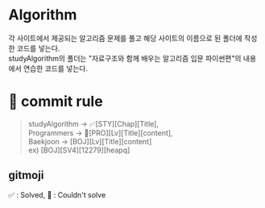 # Algorithm
각 사이트에서 제공되는 알고리즘 문제를 풀고 해당 사이트의 이름으로 된 폴더에 작성한 코드를 넣는다. <br>
studyAlgorithm의 폴더는 "자료구조와 함께 배우는 알고리즘 입문 파이썬편"의 내용에서 연습한 코드를 넣는다.

# 📝 commit rule

> studyAlgorithm -> ✅[STY][Chap][Title], <br>
> Programmers -> 🚩[PRO][Lv][Title][content], <br>
> Baekjoon -> [BOJ][Lv][Title][content] <br>
> ex) [BOJ][SV4][12279][heapq]

## gitmoji
✅ : Solved, 🚩 : Couldn't solve
